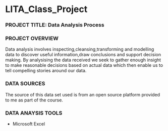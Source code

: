 # LITA_Class_Project

### PROJECT TITLE: Data Analysis Process

### PROJECT OVERVIEW
Data analysis involves inspecting,cleansing,transforming and modelling data to discover useful information,draw conclusions and support decision making. By analysising the data received we seek to gather enough insight to make reasonable decisions based on actual data which then enable us to tell compelling stories around our data.

### DATA SOURCES
The source of this data set used is from an open source platform provided to me as part of the course.

### DATA ANAYSIS TOOLS 
- Microsoft Excel
